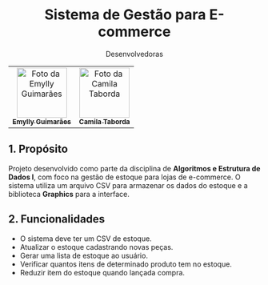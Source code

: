 
<div align="center">
  <h1>  Sistema de Gestão para  E-commerce </h1>
</div>

<div align="center">
  <p>Desenvolvedoras</p>
</div>

<div align="center">
  <table>
    <tr>
      <td align="center">
        <a href="https://www.linkedin.com/in/emylly-guimaraes/">
          <img src="https://avatars.githubusercontent.com/u/107193565?v=4" width="100px;" alt="Foto da Emylly Guimarães"/><br>
          <sub><b>Emylly Guimarães</b></sub>
        </a>
      </td>
      <td align="center">
        <a href="https://www.linkedin.com/in/camila-tabordac/">
          <img src="https://avatars.githubusercontent.com/u/107329291?v=4" width="100px;" alt="Foto da Camila Taborda"/><br>
          <sub><b>Camila Taborda</b></sub>
        </a>
      </td>
    </tr>
  </table>
</div>


## 1. Propósito

Projeto desenvolvido como parte da disciplina de **Algoritmos e Estrutura de Dados I**, com foco na gestão de estoque para lojas de e-commerce. O sistema utiliza um arquivo CSV para armazenar os dados do estoque e a biblioteca **Graphics** para a interface.

## 2. Funcionalidades

- O sistema deve ter um CSV de estoque.
- Atualizar o estoque cadastrando novas peças.
- Gerar uma lista de estoque ao usuário.
- Verificar quantos itens de determinado produto tem no estoque.
- Reduzir item do estoque quando lançada compra.

